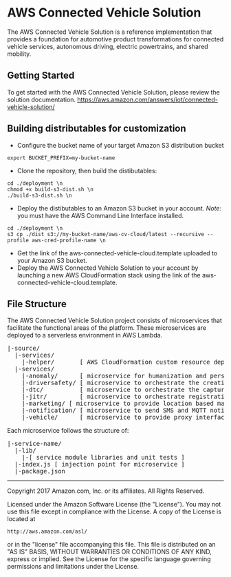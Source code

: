 # AWS Connected Vehicle Solution
The AWS Connected Vehicle Solution is a reference implementation that provides a foundation for automotive product transformations for connected vehicle services, autonomous driving, electric powertrains, and shared mobility.

## Getting Started
To get started with the AWS Connected Vehicle Solution, please review the solution documentation. https://aws.amazon.com/answers/iot/connected-vehicle-solution/

## Building distributables for customization
* Configure the bucket name of your target Amazon S3 distribution bucket
```
export BUCKET_PREFIX=my-bucket-name
```

* Clone the repository, then build the distibutables:
```
cd ./deployment \n
chmod +x build-s3-dist.sh \n
./build-s3-dist.sh \n
```

* Deploy the distibutables to an Amazon S3 bucket in your account. _Note:_ you must have the AWS Command Line Interface installed.

```
cd ./deployment \n
s3 cp ./dist s3://my-bucket-name/aws-cv-cloud/latest --recursive --profile aws-cred-profile-name \n
```

* Get the link of the aws-connected-vehicle-cloud.template uploaded to your Amazon S3 bucket.
* Deploy the AWS Connected Vehicle Solution to your account by launching a new AWS CloudFormation stack using the link of the aws-connected-vehicle-cloud.template.

## File Structure
The AWS Connected Vehicle Solution project consists of microservices that facilitate the functional areas of the platform. These microservices are deployed to a serverless environment in AWS Lambda.

<pre>
|-source/
  |-services/
    |-helper/       [ AWS CloudFormation custom resource deployment helper ]
  |-services/
    |-anomaly/      [ microservice for humanization and persistence of identified anomalies ]
    |-driversafety/ [ microservice to orchestrate the creation of driver scores ]
    |-dtc/          [ microservice to orchestrate the capture, humanization and persistence of diagnostic trouble codes ]
    |-jitr/         [ microservice to orchestrate registration and policy creation for just-in-time registration of devices ]    
    |-marketing/ [ microservice to provide location based marketing based on a defined set of POIs ]
    |-notification/ [ microservice to send SMS and MQTT notifications for the solution ]
    |-vehicle/      [ microservice to provide proxy interface for the AWS Connected Vehicle Solution API ]    
</pre>

Each microservice follows the structure of:

<pre>
|-service-name/
  |-lib/
    |-[ service module libraries and unit tests ]
  |-index.js [ injection point for microservice ]
  |-package.json
</pre>

***

Copyright 2017 Amazon.com, Inc. or its affiliates. All Rights Reserved.

Licensed under the Amazon Software License (the "License"). You may not use this file except in compliance with the License. A copy of the License is located at

    http://aws.amazon.com/asl/

or in the "license" file accompanying this file. This file is distributed on an "AS IS" BASIS, WITHOUT WARRANTIES OR CONDITIONS OF ANY KIND, express or implied. See the License for the specific language governing permissions and limitations under the License.
